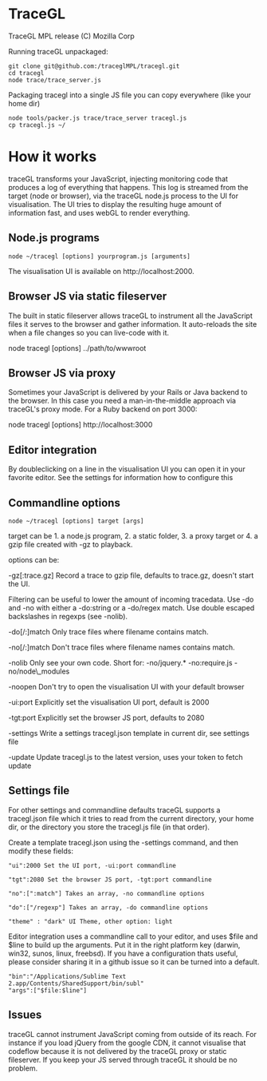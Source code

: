 TraceGL
=======

TraceGL MPL release (C) Mozilla Corp

Running traceGL unpackaged:
```
git clone git@github.com:/traceglMPL/tracegl.git
cd tracegl
node trace/trace_server.js
```
Packaging tracegl into a single JS file you can copy everywhere (like your home dir)
```
node tools/packer.js trace/trace_server tracegl.js
cp tracegl.js ~/
````
How it works
==
traceGL transforms your JavaScript, injecting monitoring code that produces a log of everything that happens. This log is streamed from the target (node or browser), via the traceGL node.js process to the UI for visualisation. The UI tries to display the resulting huge amount of information fast, and uses webGL to render everything.

Node.js programs
--
````
node ~/tracegl [options] yourprogram.js [arguments]
````
The visualisation UI is available on http://localhost:2000.

Browser JS via static fileserver
--
The built in static fileserver allows traceGL to instrument all the JavaScript files it serves to the browser and gather information. It auto-reloads the site when a file changes so you can live-code with it.

node tracegl [options] ../path/to/wwwroot

Browser JS via proxy
--
Sometimes your JavaScript is delivered by your Rails or Java backend to the browser. In this case you need a man-in-the-middle approach via traceGL's proxy mode. For a Ruby backend on port 3000:

node tracegl [options] http://localhost:3000

Editor integration
--
By doubleclicking on a line in the visualisation UI you can open it in your favorite editor. See the settings for information how to configure this

Commandline options
--
```
node ~/tracegl [options] target [args]
```
target can be 1. a node.js program, 2. a static folder, 3. a proxy target or 4. a gzip file created with -gz to playback.

options can be:

-gz[:trace.gz] Record a trace to gzip file, defaults to trace.gz, doesn't start the UI.

Filtering can be useful to lower the amount of incoming tracedata. Use -do and -no with either a -do:string or a 
-do/regex match. Use double escaped backslashes in regexps (see -nolib).

-do[/:]match Only trace files where filename contains match.

-no[/:]match Don't trace files where filename names contains match.

-nolib Only see your own code. Short for: -no/jquery.* -no:require.js -no/node\\_modules

-noopen Don't try to open the visualisation UI with your default browser

-ui:port Explicitly set the visualisation UI port, default is 2000

-tgt:port Explicitly set the browser JS port, defaults to 2080

-settings Write a settings tracegl.json template in current dir, see settings file

-update Update tracegl.js to the latest version, uses your token to fetch update

Settings file
--
For other settings and commandline defaults traceGL supports a tracegl.json file which it tries to read from the current directory, your home dir, or the directory you store the tracegl.js file (in that order).

Create a template tracegl.json using the -settings command, and then modify these fields:

```
"ui":2000 Set the UI port, -ui:port commandline 
```
```
"tgt":2080 Set the browser JS port, -tgt:port commandline
```
```
"no":[":match"] Takes an array, -no commandline options
```
```
"do":["/regexp"] Takes an array, -do commandline options
```
```
"theme" : "dark" UI Theme, other option: light
```
Editor integration uses a commandline call to your editor, and uses $file and $line to build up the arguments. Put it in the right platform key (darwin, win32, sunos, linux, freebsd). If you have a configuration thats useful, please consider sharing it in a github issue so it can be turned into a default.
```
"bin":"/Applications/Sublime Text 2.app/Contents/SharedSupport/bin/subl"
"args":["$file:$line"]
```
Issues
--
traceGL cannot instrument JavaScript coming from outside of its reach. For instance if you load jQuery from the google CDN, it cannot visualise that codeflow because it is not delivered by the traceGL proxy or static fileserver. If you keep your JS served through traceGL it should be no problem.
